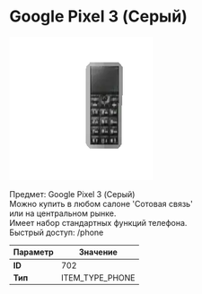 # Google Pixel 3 (Серый)

![Item Image](../img/702.webp?raw=true)

Предмет: Google Pixel 3 (Серый)<br>Можно купить в любом салоне 'Сотовая связь'<br>или на центральном рынке.<br>Имеет набор стандартных функций телефона.<br>Быстрый доступ: /phone


| Параметр | Значение |
|----------|----------|
| **ID** | 702 |
| **Тип** | ITEM_TYPE_PHONE |

